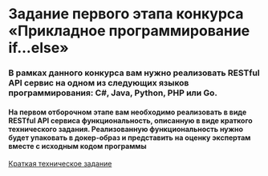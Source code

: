 # Задание первого этапа конкурса «Прикладное программирование if...else»
### В рамках данного конкурса вам нужно реализовать RESTful API сервис на одном из следующих языков программирования: C#, Java, Python, PHP или Go.
#### На первом отборочном этапе вам необходимо реализовать в виде RESTful API сервиса функциональность, описанную в виде краткого технического задания. Реализованную функциональность нужно будет упаковать в докер-образ и представить на оценку экспертам вместе с исходным кодом программы

[Краткая техническое задание](https://drive.google.com/file/d/1sM8Hd746yAs7_HBSbJmBTFfjYGhtWMR0/view?usp=sharing)